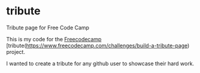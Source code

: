 # tribute
Tribute page for Free Code Camp

This is my code for the [Freecodecamp](http://www.freecodecamp.com) [tribute(https://www.freecodecamp.com/challenges/build-a-tribute-page) project.

I wanted to create a tribute for any github user to showcase their hard work.
